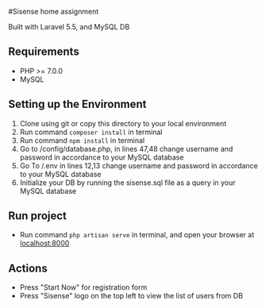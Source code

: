 #Sisense home assignment

Built with Laravel 5.5, and MySQL DB

## Requirements
* PHP >= 7.0.0
* MySQL

## Setting up the Environment
1. Clone using git or copy this directory to your local environment
2. Run command `composer install` in terminal 
3. Run command `npm install` in terminal
4. Go to /config/database.php, in lines 47,48 change username and password in accordance to your MySQL database
5. Go To /.env in lines 12,13 change username and password in accordance to your MySQL database
6. Initialize your DB by running the sisense.sql file as a query in your MySQL database

## Run project
* Run command `php artisan serve` in terminal,  and open your browser at [localhost:8000](localhost:8000/)

## Actions
* Press "Start Now" for registration form
* Press "Sisense" logo on the top left to view the list of users from DB